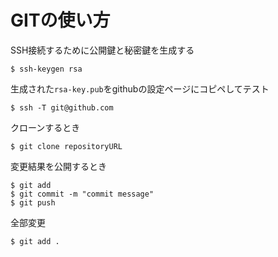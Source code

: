 # GITの使い方
SSH接続するために公開鍵と秘密鍵を生成する
```
$ ssh-keygen rsa
```
生成された`rsa-key.pub`をgithubの設定ページにコピペしてテスト
```
$ ssh -T git@github.com
```

クローンするとき
```
$ git clone repositoryURL
```
変更結果を公開するとき
```
$ git add
$ git commit -m "commit message"
$ git push
```
全部変更
```
$ git add .
```

